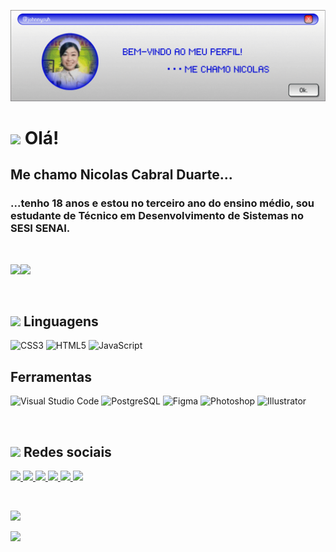 ![Header](./capa.gif)

# <img src = "https://pixels.crd.co/assets/images/gallery60/a451996a.gif?v=7212058b" width = 20px/> Olá! 
## Me chamo Nicolas Cabral Duarte...

### ...tenho 18 anos e estou no terceiro ano do ensino médio, sou estudante de Técnico em Desenvolvimento de Sistemas no SESI SENAI.
‎ 

<img src = "https://gifs.crd.co/assets/images/gallery03/595a975c.gif?v=722c2939" width = 800px/><img src = "https://gifs.crd.co/assets/images/gallery03/595a975c.gif?v=722c2939" width = 800px/>

‎ 
## <img src = "https://gifs.crd.co/assets/images/gallery22/ec032434.gif?v=722c2939" width = 20px/> Linguagens
![CSS3](https://img.shields.io/badge/css3-%231572B6.svg?style=for-the-badge&logo=css3&logoColor=white) ![HTML5](https://img.shields.io/badge/html5-%23E34F26.svg?style=for-the-badge&logo=html5&logoColor=white) ![JavaScript](https://img.shields.io/badge/javascript-%23323330.svg?style=for-the-badge&logo=javascript&logoColor=%23F7DF1E) 

## Ferramentas
![Visual Studio Code](https://img.shields.io/badge/Visual_Studio_Code-0078D4?style=for-the-badge&logo=visual%20studio%20code&logoColor=white)
![PostgreSQL](https://img.shields.io/badge/PostgreSQL-316192?style=for-the-badge&logo=postgresql&logoColor=white)
![Figma](https://img.shields.io/badge/Figma-F24E1E?style=for-the-badge&logo=figma&logoColor=white)
![Photoshop](https://img.shields.io/badge/Adobe%20Photoshop-31A8FF?style=for-the-badge&logo=Adobe%20Photoshop&logoColor=black) 
![Illustrator](https://img.shields.io/badge/Adobe%20Illustrator-FF9A00?style=for-the-badge&logo=adobe%20illustrator&logoColor=white)


‎ 

## <img src = "https://pixels.crd.co/assets/images/gallery68/541a91d2.gif?v=9b219e01" width = 20px/> Redes sociais
<div>
  <a href="https://instagram.com/nic0lazsz" target="_blank"> <img src= "https://img.shields.io/badge/Instagram-E4405F.svg?style=for-the-badge&logo=Instagram&logoColor=white">
   <a href="https://tiktok.com/@nicolasss10000" target="_blank"> <img src= "https://img.shields.io/badge/TikTok-000000.svg?style=for-the-badge&logo=TikTok&logoColor=white">
    <a href="https://www.last.fm/pt/user/kibumxcx" target="_blank"> <img src= "https://img.shields.io/badge/Last.fm-D51007.svg?style=for-the-badge&logo=lastdotfm&logoColor=white">
     <a href="https://letterboxd.com/fayewongo" target="_blank"> <img src= "https://img.shields.io/badge/Letterboxd-00D735.svg?style=for-the-badge&logo=Letterboxd&logoColor=white">
     <a href="https://www.duolingo.com/profile/nicolasss1000000" target="_blank"> <img src= "https://img.shields.io/badge/Duolingo-58CC02.svg?style=for-the-badge&logo=Duolingo&logoColor=white">
     <a href="https://open.spotify.com/user/nicolascabrald" target="_blank"> <img src=
     "https://img.shields.io/badge/Spotify-1ED760?&style=for-the-badge&logo=spotify&logoColor=white">

‎ 



[![](https://visitcount.itsvg.in/api?id=johnnysuh&icon=0&color=6)](https://visitcount.istvg.in)

<img src = "https://cyber.dabamos.de/88x31/boyband2.gif" width = 150px/> 

